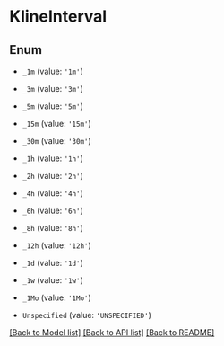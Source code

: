# KlineInterval


## Enum

* `_1m` (value: `'1m'`)

* `_3m` (value: `'3m'`)

* `_5m` (value: `'5m'`)

* `_15m` (value: `'15m'`)

* `_30m` (value: `'30m'`)

* `_1h` (value: `'1h'`)

* `_2h` (value: `'2h'`)

* `_4h` (value: `'4h'`)

* `_6h` (value: `'6h'`)

* `_8h` (value: `'8h'`)

* `_12h` (value: `'12h'`)

* `_1d` (value: `'1d'`)

* `_1w` (value: `'1w'`)

* `_1Mo` (value: `'1Mo'`)

* `Unspecified` (value: `'UNSPECIFIED'`)

[[Back to Model list]](../README.md#documentation-for-models) [[Back to API list]](../README.md#documentation-for-api-endpoints) [[Back to README]](../README.md)
